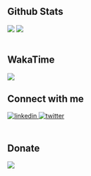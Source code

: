 ## Github Stats  
<div>
<img src="https://github-readme-stats.vercel.app/api?username=emrahbeydilli&show_icons=true&count_private=true&hide_border=true"/>
<img src="https://github-readme-stats.vercel.app/api/top-langs/?username=emrahbeydilli&hide_border=true&layout=compact"/>
</div>  
<br/>

## WakaTime
<div>
<img src="https://wakatime.com/badge/user/195ed6c9-0e03-45b2-96a0-9ca9f0994d5d/project/12ab11e0-2247-468f-ac8c-89fc9f42268f.svg"/>
</div>

## Connect with me  
<div>
  <a href="https://linkedin.com/in/emrahbeydilli" target="_blank">
<img src=https://img.shields.io/badge/linkedin-%231E77B5.svg?&style=for-the-badge&logo=linkedin&logoColor=white alt=linkedin style="margin-bottom: 5px;" />
</a> 
<a href="https://twitter.com/emrahbeydilli" target="_blank">
<img src=https://img.shields.io/badge/twitter-%2300acee.svg?&style=for-the-badge&logo=twitter&logoColor=white alt=twitter style="margin-bottom: 5px;" />
  </a>
</div>
<br/>

## Donate 
<div>
<a href="https://www.buymeacoffee.com/emrahbeydilli" target="_blank" style="display: inline-block;">
<img src="https://img.shields.io/badge/Donate-Buy%20Me%20A%20Coffee-orange.svg?style=flat-square&logo=buymeacoffee"  align="center" />
</a>
</div> 
